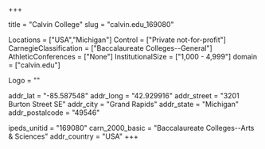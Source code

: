 
+++

title = "Calvin College"
slug = "calvin.edu_169080"

Locations = ["USA","Michigan"]
Control = ["Private not-for-profit"]
CarnegieClassification = ["Baccalaureate Colleges--General"]
AthleticConferences = ["None"]
InstitutionalSize = ["1,000 - 4,999"]
domain = ["calvin.edu"]

Logo = ""

addr_lat = "-85.587548"
addr_long = "42.929916"
addr_street = "3201 Burton Street SE"
addr_city = "Grand Rapids"
addr_state = "Michigan"
addr_postalcode = "49546"

ipeds_unitid = "169080"
carn_2000_basic = "Baccalaureate Colleges--Arts & Sciences"
addr_country = "USA"
+++
    
